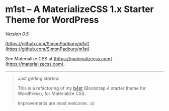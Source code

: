 # m1st – A MaterializeCSS 1.x Starter Theme for WordPress

*Version 0.5*

[https://github.com/SimonPadbury/m1st](https://github.com/SimonPadbury/m1st)


See Materialize CSS at [https://materializecss.com](https://materializecss.com).

---

> _Just getting started._
> 
> This is a refactoring of my [b4st](https://github.com/SimonPadbury/b4st) (Bootstrap 4 starter theme for WordPress), for Materialize CSS.
> 
> Improvements are most welcome. :o)